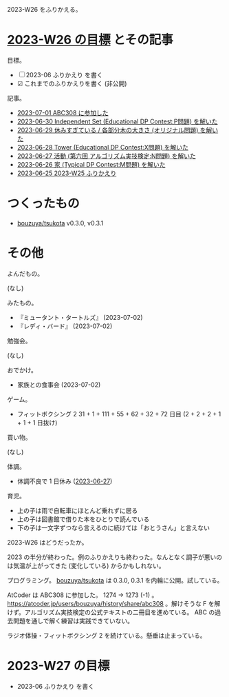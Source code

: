 2023-W26 をふりかえる。

# [2023-W26 の目標][2023-06-25] とその記事

目標。

- ☐ 2023-06 ふりかえり を書く
- ☑ これまでのふりかえりを書く (非公開)

記事。

- [2023-07-01 ABC308 に参加した][2023-07-01]
- [2023-06-30 Independent Set (Educational DP Contest:P問題) を解いた][2023-06-30]
- [2023-06-29 休みすぎている / 各部分木の大きさ (オリジナル問題) を解いた][2023-06-29]
- [2023-06-28 Tower (Educational DP Contest:X問題) を解いた][2023-06-28]
- [2023-06-27 活動 (第六回 アルゴリズム実技検定:N問題) を解いた][2023-06-27]
- [2023-06-26 家 (Typical DP Contest:M問題) を解いた][2023-06-26]
- [2023-06-25 2023-W25 ふりかえり][2023-06-25]

# つくったもの

- [bouzuya/tsukota] v0.3.0, v0.3.1

# その他

よんだもの。

(なし)

みたもの。

- 『ミュータント・タートルズ』 (2023-07-02)
- 『レディ・バード』 (2023-07-02)

勉強会。

(なし)

おでかけ。

- 家族との食事会 (2023-07-02)

ゲーム。

- フィットボクシング 2 31 + 1 + 111 + 55 + 62 + 32 + 72 日目 (2 + 2 + 2 + 1 + 1  + 1 日抜け)

買い物。

(なし)

体調。

- 体調不良で 1 日休み ([2023-06-27])

育児。

- 上の子は雨で自転車にほとんど乗れずに居る
- 上の子は図書館で借りた本をひとりで読んでいる
- 下の子は一文字ずつなら言えるのに続けては「おとうさん」と言えない

2023-W26 はどうだったか。

2023 の半分が終わった。例のふりかえりも終わった。なんとなく調子が悪いのは気温が上がってきた (変化している) からかもしれない。

プログラミング。 [bouzuya/tsukota] は 0.3.0, 0.3.1 を内輪に公開。試している。

AtCoder は ABC308 に参加した。 1274 → 1273 (-1)  。 <https://atcoder.jp/users/bouzuya/history/share/abc308> 。解けそうな F を解けず。アルゴリズム実技検定の公式テキストの二冊目を進めている。 ABC の過去問題を通しで解く練習は実践できていない。

ラジオ体操・フィットボクシング 2 を続けている。懸垂は止まっている。

# 2023-W27 の目標

- 2023-06 ふりかえり を書く

[2023-06-25]: https://blog.bouzuya.net/2023/06/25/
[2023-06-26]: https://blog.bouzuya.net/2023/06/26/
[2023-06-27]: https://blog.bouzuya.net/2023/06/27/
[2023-06-28]: https://blog.bouzuya.net/2023/06/28/
[2023-06-29]: https://blog.bouzuya.net/2023/06/29/
[2023-06-30]: https://blog.bouzuya.net/2023/06/30/
[2023-07-01]: https://blog.bouzuya.net/2023/07/01/
[bouzuya/tsukota]: https://github.com/bouzuya/tsukota

